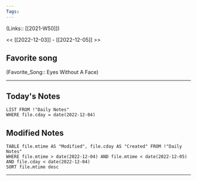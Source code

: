 ```yaml
---
Tags:
---
```

(Links:: [[2021-W50]])

<< [[2022-12-03]] - [[2022-12-05]] >>
## Favorite song
(Favorite_Song:: Eyes Without A Face)
___
## Today's Notes
```dataview
LIST FROM !"Daily Notes"
WHERE file.cday = date(2022-12-04)
```
## Modified Notes
```dataview
TABLE file.mtime AS "Modified", file.cday AS "Created" FROM !"Daily Notes" 
WHERE file.mtime > date(2022-12-04) AND file.mtime < date(2022-12-05) AND file.cday < date(2022-12-04)
SORT file.mtime desc
```
___
